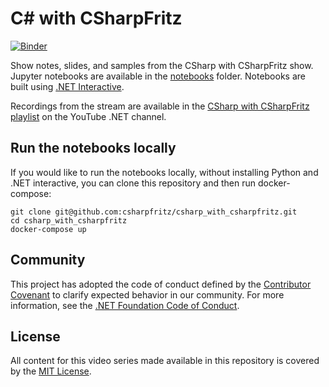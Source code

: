 # C# with CSharpFritz

[![Binder](https://mybinder.org/badge_logo.svg)](https://mybinder.org/v2/gh/csharpfritz/csharp_with_csharpfritz/main)

Show notes, slides, and samples from the CSharp with CSharpFritz show.  Jupyter notebooks are available in the [notebooks](notebooks) folder. Notebooks are built using [.NET Interactive](https://github.com/dotnet/interactive). 

Recordings from the stream are available in the [CSharp with CSharpFritz playlist](https://www.youtube.com/playlist?list=PLdo4fOcmZ0oXv32dOd36UydQYLejKR61R) on the YouTube .NET channel. 

## Run the notebooks locally

If you would like to run the notebooks locally, without installing Python and .NET interactive, you can clone this repository and then run docker-compose:
```shell
git clone git@github.com:csharpfritz/csharp_with_csharpfritz.git
cd csharp_with_csharpfritz
docker-compose up
```

## Community

This project has adopted the code of conduct defined by the [Contributor Covenant](http://contributor-covenant.org/) to clarify expected behavior in our community. For more information, see the [.NET Foundation Code of Conduct](http://www.dotnetfoundation.org/code-of-conduct).

## License

All content for this video series made available in this repository is covered by the [MIT License](https://github.com/csharpfritz/csharp_with_csharpfritz/blob/main/LICENSE). 
